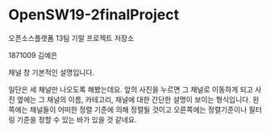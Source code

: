 # OpenSW19-2finalProject
오픈소스플랫폼 13팀 기말 프로젝트 저장소

1871009 김예은 

채널 창 기본적인 설명입니다.

일단은 세 채널만 나오도록 해봤는데요.
앞의 사진을 누르면 그 채널로 이동하게 되고
사진 옆에는 그 채널의 이름, 카테고리, 채널에 대한 간단한 설명이 보이는 형식입니다.
왼쪽에는 채널들이 어떠한 정렬 기준에 의해 정렬될 것이고 
오른쪽에는 정렬기준이나 필터링 기준을 정할 수 있는 바가 있을 것 같네요.
